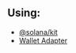 ## Using:
- [@solana/kit](https://github.com/anza-xyz/kit)
- [Wallet Adapter](https://github.com/anza-xyz/wallet-adapter?tab=readme-ov-file)